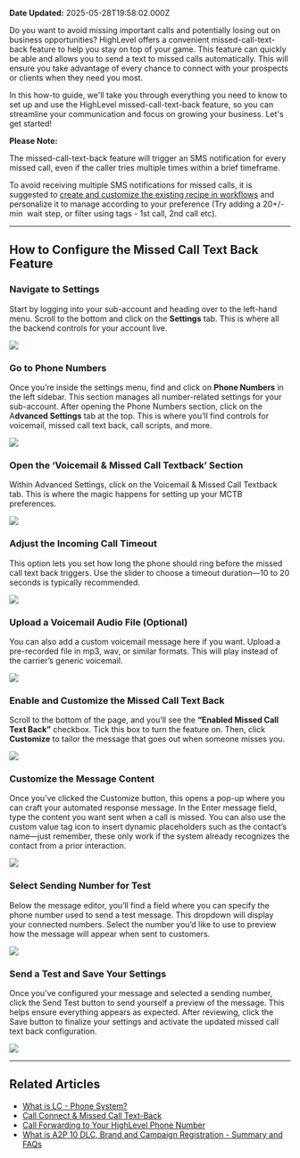 **Date Updated:** 2025-05-28T19:58:02.000Z

Do you want to avoid missing important calls and potentially losing out on business opportunities? HighLevel offers a convenient missed-call-text-back feature to help you stay on top of your game. This feature can quickly be able and allows you to send a text to missed calls automatically. This will ensure you take advantage of every chance to connect with your prospects or clients when they need you most.

  
In this how-to guide, we'll take you through everything you need to know to set up and use the HighLevel missed-call-text-back feature, so you can streamline your communication and focus on growing your business. Let's get started!
  
  
**Please Note:**

The missed-call-text-back feature will trigger an SMS notification for every missed call, even if the caller tries multiple times within a brief timeframe.  
  
To avoid receiving multiple SMS notifications for missed calls, it is suggested to [create and customize the existing recipe in workflows](https://www.youtube.com/watch?v=ZwvCPUxgMaM) and personalize it to manage according to your preference (Try adding a 20+/- min  wait step, or filter using tags - 1st call, 2nd call etc).

---

## **How to Configure the Missed Call Text Back Feature**

  
### **Navigate to Settings**

  
Start by logging into your sub-account and heading over to the left-hand menu. Scroll to the bottom and click on the **Settings** tab. This is where all the backend controls for your account live.

  
![](https://s3.amazonaws.com/cdn.freshdesk.com/data/helpdesk/attachments/production/155045959068/original/txJzGc3Zw_urUwV44PAQnfXRCFs_Zq3l7Q.png?1746090021)
  
  
### **Go to Phone Numbers**

  
Once you’re inside the settings menu, find and click on **Phone Numbers** in the left sidebar. This section manages all number-related settings for your sub-account. After opening the Phone Numbers section, click on the A**dvanced Settings** tab at the top. This is where you’ll find controls for voicemail, missed call text back, call scripts, and more.

  
![](https://s3.amazonaws.com/cdn.freshdesk.com/data/helpdesk/attachments/production/155045959087/original/vETZFKivHcSf7ZMJaoBfqzSQYNUQcA4wIQ.png?1746090053)

  
###   

### **Open the ‘Voicemail & Missed Call Textback’ Section**

  
Within Advanced Settings, click on the Voicemail & Missed Call Textback tab. This is where the magic happens for setting up your MCTB preferences.

  
![](https://s3.amazonaws.com/cdn.freshdesk.com/data/helpdesk/attachments/production/155045959092/original/9FznIr1bP1owOvyTf6XrY57gb_IDRffJ6w.png?1746090070)
  
  
### **Adjust the Incoming Call Timeout**

  
This option lets you set how long the phone should ring before the missed call text back triggers. Use the slider to choose a timeout duration—10 to 20 seconds is typically recommended.

  
![](https://s3.amazonaws.com/cdn.freshdesk.com/data/helpdesk/attachments/production/155045959145/original/Z824bf71b84fwzciKNyYoOdhTl2Er0HmiA.jpeg?1746090143)
  
  
### **Upload a Voicemail Audio File (Optional)**

  
You can also add a custom voicemail message here if you want. Upload a pre-recorded file in mp3, wav, or similar formats. This will play instead of the carrier’s generic voicemail.

  
![](https://s3.amazonaws.com/cdn.freshdesk.com/data/helpdesk/attachments/production/155045959259/original/XEQ321XG4PM14mZmUq5CqAHdmtTKHcarZQ.png?1746090308)
  
  
### **Enable and Customize the Missed Call Text Back**

  
Scroll to the bottom of the page, and you’ll see the **“Enabled Missed Call Text Back”** checkbox. Tick this box to turn the feature on. Then, click **Customize** to tailor the message that goes out when someone misses you.

  
![](https://s3.amazonaws.com/cdn.freshdesk.com/data/helpdesk/attachments/production/155045959346/original/xKbKhv85iwDZCFPqFd9gjNMIu12Tzon0Ng.png?1746090405)
  
  
### **Customize the Message Content**

  
Once you’ve clicked the Customize button, this opens a pop-up where you can craft your automated response message. In the Enter message field, type the content you want sent when a call is missed. You can also use the custom value tag icon to insert dynamic placeholders such as the contact’s name—just remember, these only work if the system already recognizes the contact from a prior interaction.

  
![](https://s3.amazonaws.com/cdn.freshdesk.com/data/helpdesk/attachments/production/155045959918/original/dvxXNJFsqge0J7cZu5tM5WVZ2ANXzP58Ng.png?1746091163)

  
### **Select Sending Number for Test**

  
Below the message editor, you’ll find a field where you can specify the phone number used to send a test message. This dropdown will display your connected numbers. Select the number you’d like to use to preview how the message will appear when sent to customers.

  
![](https://s3.amazonaws.com/cdn.freshdesk.com/data/helpdesk/attachments/production/155045959946/original/Lu5PoBct9rjPAIQW-7DU5hhIa7GCD3CyNQ.png?1746091185)

  
### **Send a Test and Save Your Settings**

  
Once you’ve configured your message and selected a sending number, click the Send Test button to send yourself a preview of the message. This helps ensure everything appears as expected. After reviewing, click the Save button to finalize your settings and activate the updated missed call text back configuration.

  
![](https://s3.amazonaws.com/cdn.freshdesk.com/data/helpdesk/attachments/production/155045959960/original/eLS4scTtXcAYC97Q1b83AUs6ZXAjCPRq0Q.png?1746091211)

---

## **Related Articles**

  
* [What is LC - Phone System?](https://help.gohighlevel.com/en/support/solutions/articles/48001223546)
* [Call Connect & Missed Call Text-Back](https://help.gohighlevel.com/en/support/solutions/articles/48001197248)
* [Call Forwarding to Your HighLevel Phone Number](https://help.gohighlevel.com/en/support/solutions/articles/155000004201)
* [What is A2P 10 DLC, Brand and Campaign Registration - Summary and FAQs](https://help.gohighlevel.com/en/support/solutions/articles/155000002380)
  
  